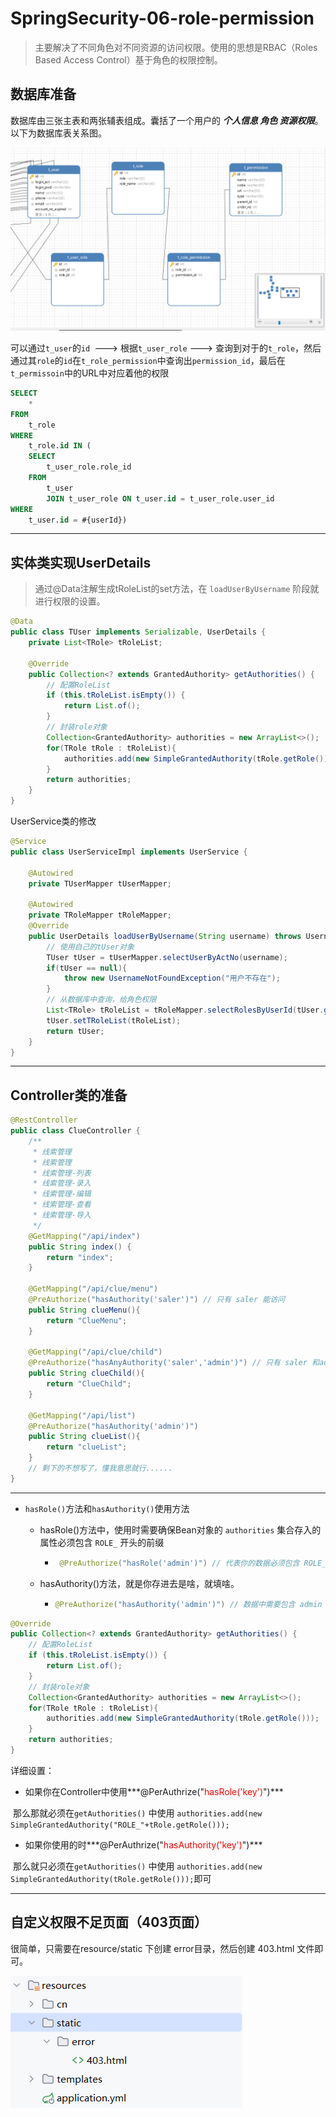 # SpringSecurity-06-role-permission

> 主要解决了不同角色对不同资源的访问权限。使用的思想是RBAC（Roles Based Access Control）基于角色的权限控制。

## 数据库准备

数据库由三张主表和两张辅表组成。囊括了一个用户的 ***个人信息 角色 资源权限***。以下为数据库表关系图。

![image-20250705153239956](assets/image-20250705153239956.png)

可以通过`t_user`的`id `---> 根据`t_user_role` ---> 查询到对于的`t_role`，然后通过其`role`的`id`在`t_role_permission`中查询出`permission_id`，最后在`t_permissoin`中的URL中对应着他的权限

```sql
SELECT
	* 
FROM
	t_role 
WHERE
	t_role.id IN (
	SELECT
		t_user_role.role_id 
	FROM
		t_user
		JOIN t_user_role ON t_user.id = t_user_role.user_id 
WHERE
	t_user.id = #{userId})
```



---



## 实体类实现UserDetails

> 通过@Data注解生成tRoleList的set方法，在 `loadUserByUsername` 阶段就进行权限的设置。

```java
@Data
public class TUser implements Serializable, UserDetails {
    private List<TRole> tRoleList;

    @Override
    public Collection<? extends GrantedAuthority> getAuthorities() {
        // 配置RoleList
        if (this.tRoleList.isEmpty()) {
            return List.of();
        }
        // 封装role对象
        Collection<GrantedAuthority> authorities = new ArrayList<>();
        for(TRole tRole : tRoleList){
            authorities.add(new SimpleGrantedAuthority(tRole.getRole()));
        }
        return authorities;
    }
}
```

UserService类的修改

```java
@Service
public class UserServiceImpl implements UserService {

    @Autowired
    private TUserMapper tUserMapper;

    @Autowired
    private TRoleMapper tRoleMapper;
    @Override
    public UserDetails loadUserByUsername(String username) throws UsernameNotFoundException{
        // 使用自己的tUser对象
        TUser tUser = tUserMapper.selectUserByActNo(username);
        if(tUser == null){
            throw new UsernameNotFoundException("用户不存在");
        }
        // 从数据库中查询，给角色权限
        List<TRole> tRoleList = tRoleMapper.selectRolesByUserId(tUser.getId());
        tUser.setTRoleList(tRoleList);
        return tUser;
    }
}
```



---



## Controller类的准备

```java
@RestController
public class ClueController {
    /**
     * 线索管理
     * 线索管理
     * 线索管理-列表
     * 线索管理-录入
     * 线索管理-编辑
     * 线索管理-查看
     * 线索管理-导入
     */
    @GetMapping("/api/index")
    public String index() {
        return "index";
    }

    @GetMapping("/api/clue/menu")
    @PreAuthorize("hasAuthority('saler')") // 只有 saler 能访问
    public String clueMenu(){
        return "ClueMenu";
    }

    @GetMapping("/api/clue/child")
    @PreAuthorize("hasAnyAuthority('saler','admin')") // 只有 saler 和admin 能访问
    public String clueChild(){
        return "ClueChild";
    }

    @GetMapping("/api/list")
    @PreAuthorize("hasAuthority('admin')")
    public String clueList(){
        return "clueList";
    }
    // 剩下的不想写了，懂我意思就行......
}
```



---



- `hasRole()`方法和`hasAuthority()`使用方法

  - hasRole()方法中，使用时需要确保Bean对象的 `authorities` 集合存入的属性必须包含 `ROLE_` 开头的前缀

    - ```java
       @PreAuthorize("hasRole('admin')") // 代表你的数据必须包含 ROLE_admin 元素。
      ```


  - hasAuthority()方法，就是你存进去是啥，就填啥。

    - ```java
      @PreAuthorize("hasAuthority('admin')") // 数据中需要包含 admin 即可。
      ```

```java
@Override
public Collection<? extends GrantedAuthority> getAuthorities() {
    // 配置RoleList
    if (this.tRoleList.isEmpty()) {
        return List.of();
    }
    // 封装role对象
    Collection<GrantedAuthority> authorities = new ArrayList<>();
    for(TRole tRole : tRoleList){
        authorities.add(new SimpleGrantedAuthority(tRole.getRole()));
    }
    return authorities;
}
```

详细设置：

- 如果你在Controller中使用***@PerAuthrize("<font color=red>hasRole('key')</font>")***

​	那么那就必须在`getAuthorities()` 中使用 `authorities.add(new SimpleGrantedAuthority("ROLE_"+tRole.getRole()));`

- 如果你使用的时***@PerAuthrize("<font color=red>hasAuthority('key')</font>")***

​	那么就只必须在`getAuthorities()` 中使用 `authorities.add(new SimpleGrantedAuthority(tRole.getRole()));`即可



---



## 自定义权限不足页面（403页面）

很简单，只需要在resource/static 下创建 error目录，然后创建 403.html 文件即可。

![image-20250705160844365](assets/image-20250705160844365.png)

